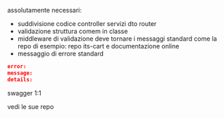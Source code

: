 assolutamente necessari:

- suddivisione codice controller servizi dto router 
- validazione struttura comem in classe 
- middleware di validazione deve tornare i messaggi standard come la repo di esempio: repo its-cart e documentazione online
- messaggio di errore standard

```json
error:
message:
details:
```

swagger 1:1

vedi le sue repo
